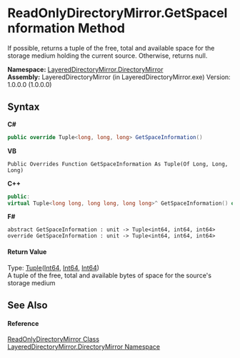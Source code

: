 # ReadOnlyDirectoryMirror.GetSpaceInformation Method 
 

If possible, returns a tuple of the free, total and available space for the storage medium holding the current source. Otherwise, returns null.

**Namespace:**&nbsp;<a href="8e43a026-b829-c5d6-efc2-1a8c2a152363">LayeredDirectoryMirror.DirectoryMirror</a><br />**Assembly:**&nbsp;LayeredDirectoryMirror (in LayeredDirectoryMirror.exe) Version: 1.0.0.0 (1.0.0.0)

## Syntax

**C#**<br />
``` C#
public override Tuple<long, long, long> GetSpaceInformation()
```

**VB**<br />
``` VB
Public Overrides Function GetSpaceInformation As Tuple(Of Long, Long, Long)
```

**C++**<br />
``` C++
public:
virtual Tuple<long long, long long, long long>^ GetSpaceInformation() override
```

**F#**<br />
``` F#
abstract GetSpaceInformation : unit -> Tuple<int64, int64, int64> 
override GetSpaceInformation : unit -> Tuple<int64, int64, int64> 
```


#### Return Value
Type: <a href="http://msdn2.microsoft.com/en-us/library/dd387150" target="_blank">Tuple</a>(<a href="http://msdn2.microsoft.com/en-us/library/6yy583ek" target="_blank">Int64</a>, <a href="http://msdn2.microsoft.com/en-us/library/6yy583ek" target="_blank">Int64</a>, <a href="http://msdn2.microsoft.com/en-us/library/6yy583ek" target="_blank">Int64</a>)<br />A tuple of the free, total and available bytes of space for the source's storage medium

## See Also


#### Reference
<a href="9d919184-3b4b-39ec-0b51-c454c9692d1b">ReadOnlyDirectoryMirror Class</a><br /><a href="8e43a026-b829-c5d6-efc2-1a8c2a152363">LayeredDirectoryMirror.DirectoryMirror Namespace</a><br />
